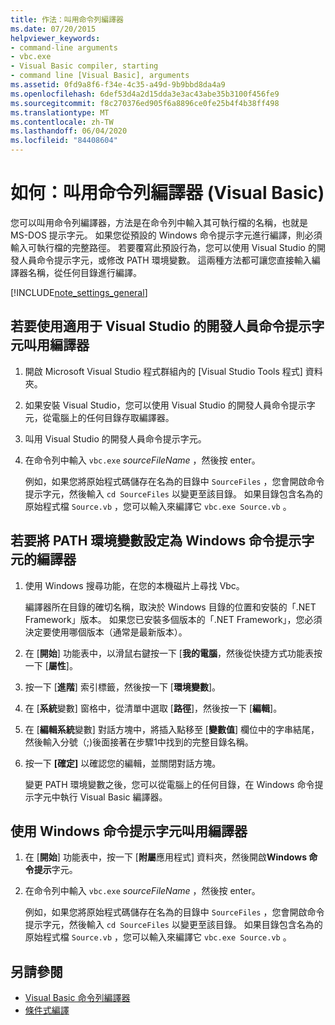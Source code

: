 ```yaml
---
title: 作法：叫用命令列編譯器
ms.date: 07/20/2015
helpviewer_keywords:
- command-line arguments
- vbc.exe
- Visual Basic compiler, starting
- command line [Visual Basic], arguments
ms.assetid: 0fd9a8f6-f34e-4c35-a49d-9b9bbd8da4a9
ms.openlocfilehash: 6def53d4a2d15dda3e3ac43abe35b3100f456fe9
ms.sourcegitcommit: f8c270376ed905f6a8896ce0fe25b4f4b38ff498
ms.translationtype: MT
ms.contentlocale: zh-TW
ms.lasthandoff: 06/04/2020
ms.locfileid: "84408604"
---
```

# <a name="how-to-invoke-the-command-line-compiler-visual-basic"></a>如何：叫用命令列編譯器 (Visual Basic)

您可以叫用命令列編譯器，方法是在命令列中輸入其可執行檔的名稱，也就是 MS-DOS 提示字元。 如果您從預設的 Windows 命令提示字元進行編譯，則必須輸入可執行檔的完整路徑。 若要覆寫此預設行為，您可以使用 Visual Studio 的開發人員命令提示字元，或修改 PATH 環境變數。 這兩種方法都可讓您直接輸入編譯器名稱，從任何目錄進行編譯。

[!INCLUDE[note_settings_general](~/includes/note-settings-general-md.md)]

## <a name="to-invoke-the-compiler-using-the-developer-command-prompt-for-visual-studio"></a>若要使用適用于 Visual Studio 的開發人員命令提示字元叫用編譯器

1. 開啟 Microsoft Visual Studio 程式群組內的 [Visual Studio Tools 程式] 資料夾。

2. 如果安裝 Visual Studio，您可以使用 Visual Studio 的開發人員命令提示字元，從電腦上的任何目錄存取編譯器。

3. 叫用 Visual Studio 的開發人員命令提示字元。

4. 在命令列中輸入 `vbc.exe` *sourceFileName* ，然後按 enter。

    例如，如果您將原始程式碼儲存在名為的目錄中 `SourceFiles` ，您會開啟命令提示字元，然後輸入 `cd SourceFiles` 以變更至該目錄。 如果目錄包含名為的原始程式檔 `Source.vb` ，您可以輸入來編譯它 `vbc.exe Source.vb` 。

## <a name="to-set-the-path-environment-variable-to-the-compiler-for-the-windows-command-prompt"></a>若要將 PATH 環境變數設定為 Windows 命令提示字元的編譯器

1. 使用 Windows 搜尋功能，在您的本機磁片上尋找 Vbc。

    編譯器所在目錄的確切名稱，取決於 Windows 目錄的位置和安裝的「.NET Framework」版本。 如果您已安裝多個版本的「.NET Framework」，您必須決定要使用哪個版本（通常是最新版本）。

2. 在 [**開始**] 功能表中，以滑鼠右鍵按一下 [**我的電腦**，然後從快捷方式功能表按一下 [**屬性**]。

3. 按一下 [**進階**] 索引標籤，然後按一下 [**環境變數**]。

4. 在 [**系統**變數] 窗格中，從清單中選取 [**路徑**]，然後按一下 [**編輯**]。

5. 在 [**編輯系統**變數] 對話方塊中，將插入點移至 [**變數值**] 欄位中的字串結尾，然後輸入分號（;)後面接著在步驟1中找到的完整目錄名稱。

6. 按一下 **[確定]** 以確認您的編輯，並關閉對話方塊。

     變更 PATH 環境變數之後，您可以從電腦上的任何目錄，在 Windows 命令提示字元中執行 Visual Basic 編譯器。

## <a name="to-invoke-the-compiler-using-the-windows-command-prompt"></a>使用 Windows 命令提示字元叫用編譯器

1. 在 [**開始**] 功能表中，按一下 [**附屬**應用程式] 資料夾，然後開啟**Windows 命令提示**字元。

2. 在命令列中輸入 `vbc.exe` *sourceFileName* ，然後按 enter。

     例如，如果您將原始程式碼儲存在名為的目錄中 `SourceFiles` ，您會開啟命令提示字元，然後輸入 `cd SourceFiles` 以變更至該目錄。 如果目錄包含名為的原始程式檔 `Source.vb` ，您可以輸入來編譯它 `vbc.exe Source.vb` 。

## <a name="see-also"></a>另請參閱

- [Visual Basic 命令列編譯器](index.md)
- [條件式編譯](../../programming-guide/program-structure/conditional-compilation.md)

